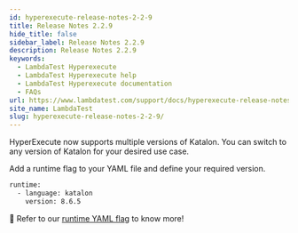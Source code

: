 ```yaml
---
id: hyperexecute-release-notes-2-2-9
title: Release Notes 2.2.9
hide_title: false
sidebar_label: Release Notes 2.2.9
description: Release Notes 2.2.9
keywords:
  - LambdaTest Hyperexecute
  - LambdaTest Hyperexecute help
  - LambdaTest Hyperexecute documentation
  - FAQs
url: https://www.lambdatest.com/support/docs/hyperexecute-release-notes-2-2-9/
site_name: LambdaTest
slug: hyperexecute-release-notes-2-2-9/
---
```


<script type="application/ld+json"
      dangerouslySetInnerHTML={{ __html: JSON.stringify({
       "@context": "https://schema.org",
        "@type": "BreadcrumbList",
        "itemListElement": [{
          "@type": "ListItem",
          "position": 1,
          "name": "Home",
          "item": "https://www.lambdatest.com"
        },{
          "@type": "ListItem",
          "position": 2,
          "name": "Support",
          "item": "https://www.lambdatest.com/support/docs/"
        },{
          "@type": "ListItem",
          "position": 3,
          "name": "Release Notes",
          "item": "https://www.lambdatest.com/support/docs/hyperexecute-release-notes-2-2-9/"
        }]
      })
    }}
></script>

HyperExecute now supports multiple versions of Katalon. You can switch to any version of Katalon for your desired use case.

Add a runtime flag to your YAML file and define your required version. 

```bash
runtime:
  - language: katalon
    version: 8.6.5
```

📕 Refer to our [runtime YAML flag](/support/docs/deep-dive-into-hyperexecute-yaml/#runtime/) to know more!